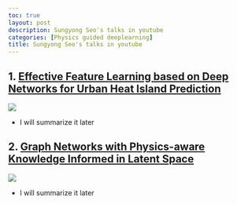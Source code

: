 ```yaml
---
toc: true
layout: post
description: Sungyong Seo's talks in youtube
categories: [Physics guided deeplearning]
title: Sungyong Seo's talks in youtube
---
```


## 1. [Effective Feature Learning based on Deep Networks for Urban Heat Island Prediction](https://www.youtube.com/watch?v=mjscH54zdxI)
 [![](http://img.youtube.com/vi/mjscH54zdxI/0.jpg)](https://www.youtube.com/watch?v=mjscH54zdxI)
 - I will summarize it later

## 2. [Graph Networks with Physics-aware Knowledge Informed in Latent Space](https://www.youtube.com/watch?v=60-EiCPUPWY)
 [![](http://img.youtube.com/vi/60-EiCPUPWY/0.jpg)](https://www.youtube.com/watch?v=60-EiCPUPWY)
 - I will summarize it later
